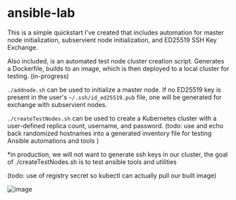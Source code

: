 # ansible-lab
This is a simple quickstart I've created that includes automation for master node initialization, subservient node initialization, and ED25519 SSH Key Exchange.

Also included, is an automated test node cluster creation script. Generates a Dockerfile, builds to an image, which is then deployed to a local cluster for testing. (in-progress)

`./addnode.sh` can be used to initialize a master node. If no ED25519 key is present in the user's `~/.ssh/id_ed25519.pub` file, one will be generated for exchange with subservient nodes.

`./createTestNodes.sh` can be used to create a Kubernetes cluster with a user-defined replica count, username, and password. (todo: use and echo back randomized hostnames into a generated inventory file for testing Ansible automations and tools )

*in production, we will not want to generate ssh keys in our cluster, the goal of ./createTestNodes.sh is to test ansible tools and utilities 

(todo: use of registry secret so kubectl can actually pull our built image)


![image](https://github.com/masonville17/ansible-lab/assets/90802741/6c17065d-5da8-45f5-b9f7-1e4ce19032db)
